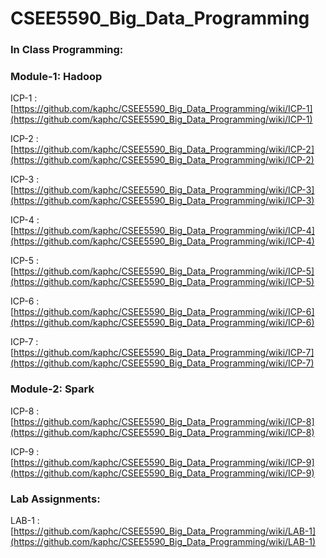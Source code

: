 # CSEE5590_Big_Data_Programming<br>

### In Class Programming:

### Module-1: Hadoop
ICP-1 : [https://github.com/kaphc/CSEE5590_Big_Data_Programming/wiki/ICP-1](https://github.com/kaphc/CSEE5590_Big_Data_Programming/wiki/ICP-1)

ICP-2 : [https://github.com/kaphc/CSEE5590_Big_Data_Programming/wiki/ICP-2](https://github.com/kaphc/CSEE5590_Big_Data_Programming/wiki/ICP-2)

ICP-3 : [https://github.com/kaphc/CSEE5590_Big_Data_Programming/wiki/ICP-3](https://github.com/kaphc/CSEE5590_Big_Data_Programming/wiki/ICP-3)

ICP-4 : [https://github.com/kaphc/CSEE5590_Big_Data_Programming/wiki/ICP-4](https://github.com/kaphc/CSEE5590_Big_Data_Programming/wiki/ICP-4)

ICP-5 : [https://github.com/kaphc/CSEE5590_Big_Data_Programming/wiki/ICP-5](https://github.com/kaphc/CSEE5590_Big_Data_Programming/wiki/ICP-5)

ICP-6 : [https://github.com/kaphc/CSEE5590_Big_Data_Programming/wiki/ICP-6](https://github.com/kaphc/CSEE5590_Big_Data_Programming/wiki/ICP-6)

ICP-7 : [https://github.com/kaphc/CSEE5590_Big_Data_Programming/wiki/ICP-7](https://github.com/kaphc/CSEE5590_Big_Data_Programming/wiki/ICP-7)

### Module-2: Spark
ICP-8 : [https://github.com/kaphc/CSEE5590_Big_Data_Programming/wiki/ICP-8](https://github.com/kaphc/CSEE5590_Big_Data_Programming/wiki/ICP-8)

ICP-9 : [https://github.com/kaphc/CSEE5590_Big_Data_Programming/wiki/ICP-9](https://github.com/kaphc/CSEE5590_Big_Data_Programming/wiki/ICP-9)

### Lab Assignments:
LAB-1 : [https://github.com/kaphc/CSEE5590_Big_Data_Programming/wiki/LAB-1](https://github.com/kaphc/CSEE5590_Big_Data_Programming/wiki/LAB-1)
